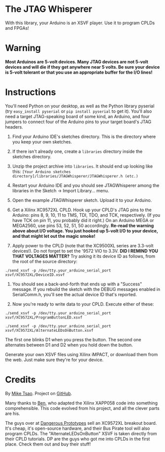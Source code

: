 The JTAG Whisperer
==================

With this library, your Arduino is an XSVF player. Use it to program CPLDs and FPGAs!

Warning
=======

**Most Arduinos are 5-volt devices. Many JTAG devices are not 5-volt devices and will die if they get anywhere near 5 volts. Be sure your device is 5-volt tolerant or that you use an appropriate buffer for the I/O lines!**

Instructions
============

You'll need Python on your desktop, as well as the Python library pyserial (try `easy_install pyserial` or `pip install pyserial` to get it). You'll also need a target JTAG-speaking board of some kind, an Arduino, and four jumpers to connect four of the Arduino pins to your target board's JTAG headers.

1. Find your Arduino IDE's sketches directory. This is the directory where you keep your own sketches.

1. If there isn't already one, create a `libraries` directory inside the sketches directory.

1. Unzip the project archive into `libraries`. It should end up looking like this: `[Your Arduino sketches directory]/libraries/JTAGWhisperer/JTAGWhisperer.h (etc.)`

1. Restart your Arduino IDE and you should see JTAGWhisperer among the libraries in the Sketch -> Import Library... menu.

1. Open the example JTAGWhisperer sketch. Upload it to your Arduino.

1. Get a Xilinx XC9572XL CPLD. Hook up your CPLD's JTAG pins to the Arduino: pins 8, 9, 10, 11 to TMS, TDI, TDO, and TCK, respectively. (If you have TCK on pin 11, you probably did it right.) On an Arduino MEGA or MEGA2560, use pins 53, 52, 51, 50 accordingly. **Re-read the warning above about I/O voltage. You just hooked up 5-volt I/O to your device, and that might let out the magic smoke!**

1. Apply power to the CPLD (note that the XC9500XL series are 3.3-volt devices!). Do not forget to set the '9572 VIO to 3.3V. **DID I REMIND YOU THAT VOLTAGES MATTER?** Try asking it its device ID as follows, from the root of the source directory:

`./send_xsvf -p /dev/tty.your_arduino_serial_port xsvf/XC9572XL/DeviceID.xsvf`

1. You should see a back-and-forth that ends up with a "Success" message. If you rebuild the sketch with the DEBUG messages enabled in SerialComm.h, you'll see the actual device ID that's reported.

1. Now you're ready to write data to your CPLD. Execute either of these:

`./send_xsvf -p /dev/tty.your_arduino_serial_port xsvf/XC9572XL/ProgramButtonLED.xsvf`

`./send_xsvf -p /dev/tty.your_arduino_serial_port xsvf/XC9572XL/AlternateLEDsOnButton.xsvf`

The first one blinks D1 when you press the button. The second one alternates between D1 and D2 when you hold down the button.

Generate your own XSVF files using Xilinx iMPACT, or download them from the web. Just make sure they're for your device.

Credits
=======

By [Mike Tsao](http://www.sowbug.com/). Project on [GitHub](https://github.com/sowbug/JTAGWhisperer/).

Many thanks to [Ben](https://github.com/ben0109/XSVF-Player/), who adapted the Xilinx XAPP058 code into something comprehensible. This code evolved from his project, and all the clever parts are his.

The guys over at [Dangerous Prototypes](http://dangerousprototypes.com/) sell an XC9572XL breakout board. It's cheap, it's open-source hardware, and their Bus Pirate tool will also program CPLDs. The "AlternateLEDsOnButton" XSVF is taken directly from their CPLD tutorials. DP are the guys who got me into CPLDs in the first place. Check them out and buy their stuff!
